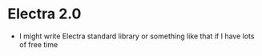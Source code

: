 # Electra 2.0

+ I might write Electra standard library or something like that if I have lots of free time
